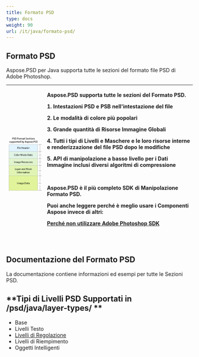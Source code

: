 ```yaml
---
title: Formato PSD
type: docs
weight: 90
url: /it/java/formato-psd/
---
```


## **Formato PSD**
Aspose.PSD per Java supporta tutte le sezioni del formato file PSD di Adobe Photoshop. 

|![todo:image_alt_text](psd-file_1.png)|<p>Aspose.PSD supporta tutte le sezioni del Formato PSD.</p><p>1. Intestazioni PSD e PSB nell'intestazione del file</p><p>2. Le modalità di colore più popolari</p><p>3. Grande quantità di Risorse Immagine Globali</p><p>4. Tutti i tipi di Livelli e Maschere e le loro risorse interne e renderizzazione del file PSD dopo le modifiche</p><p>5. API di manipolazione a basso livello per i Dati Immagine inclusi diversi algoritmi di compressione</p><p> </p><p>Aspose.PSD è il più completo SDK di Manipolazione Formato PSD.</p><p>Puoi anche leggere perché è meglio usare i Componenti Aspose invece di altri:</p><p>[Perché non utilizzare Adobe Photoshop SDK](/psd/it/perche-non-adobe-photoshop-sdk-html/)</p><p> </p>|
| :- | :- |
## **Documentazione del Formato PSD**
La documentazione contiene informazioni ed esempi per tutte le Sezioni PSD.

## **Tipi di Livelli PSD Supportati  in /psd/java/layer-types/ **

- Base 
- Livelli Testo 
- [Livelli di Regolazione](/psd/it/formato-psd/java/livello-regolazione/)
- Livelli di Riempimento 
- Oggetti Intelligenti 

